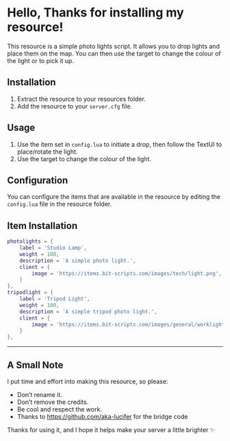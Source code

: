 # Hello, Thanks for installing my resource!

This resource is a simple photo lights script. It allows you to drop lights and place them on the map. You can then use the target to change the colour of the light or to pick it up.

## Installation
1. Extract the resource to your resources folder.  
2. Add the resource to your `server.cfg` file.  

## Usage
1. Use the item set in `config.lua` to initiate a drop, then follow the TextUI to place/rotate the light.  
2. Use the target to change the colour of the light.  

## Configuration
You can configure the items that are available in the resource by editing the `config.lua` file in the resource folder.

## Item Installation

```lua
photolights = {
    label = 'Studio Lamp',
    weight = 100,
    description = 'A simple photo light.',
    client = {
        image = 'https://items.bit-scripts.com/images/tech/light.png',
    }
},
tripodlight = {
    label = 'Tripod Light',
    weight = 100,
    description = 'A simple tripod photo light.',
    client = {
        image = 'https://items.bit-scripts.com/images/general/worklight.png',
    }
},
```

---

## A Small Note
I put time and effort into making this resource, so please:  
- Don’t rename it.  
- Don’t remove the credits.  
- Be cool and respect the work.  
- Thanks to https://github.com/aka-lucifer for the bridge code

Thanks for using it, and I hope it helps make your server a little brighter ✨
